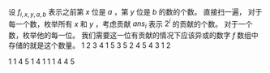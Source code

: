 设 $f_{i,x,y,a,b}$ 表示之前第 $x$ 位是 $a$ ，第 $y$ 位是 $b$ 的数的个数。
直接扫一遍，
对于每一个数，枚举所有 $x$ 和 $y$ ，考虑贡献
$ans_{i}$ 表示 $2^i$ 的贡献的个数。
对于一个数，枚举他的每一位。
我们需要这一位有贡献的情况下应该异或的数字
$f$ 数组中存储的就是这个数量。
1
2 3
4 1 5
3 5 2 4
5 4 3 1 2

1 1 4 5 1 4
1 1 1 4 4 5
